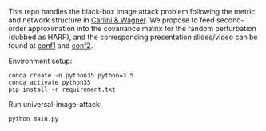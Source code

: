 This repo handles the black-box image attack problem following the metric and network structure in [Carlini & Wagner](http://dx.doi.org/10.1109/SP.2017.49). We propose to feed second-order approximation into the covariance matrix for the random perturbation (dubbed as HARP), and the corresponding presentation slides/video can be found at [conf1](https://www.abstractsonline.com/pp8/#!/9022/presentation/8993) and [conf2](https://opt-ml.org/papers.html). 


Environment setup:
```
conda create -n python35 python=3.5
conda activate python35
pip install -r requirement.txt
```

Run universal-image-attack:
```
python main.py
```
